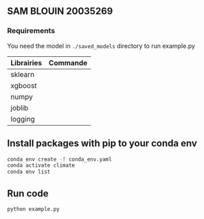 ## SAM BLOUIN 20035269

### Requirements
You need the model in `./saved_models` directory to run example.py 


| Librairies | Commande |
|:-----------|---------:|
| sklearn    |          |
| xgboost    |          |
| numpy      |          |
| joblib     |          |
| logging    |          |

## Install packages with pip to your conda env
```bash
conda env create -f conda_env.yaml
conda activate climate
conda env list
```

## Run code
```bash
python example.py
```

